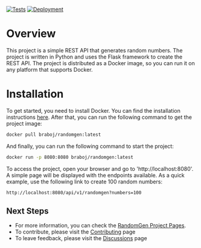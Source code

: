 [![Tests](https://github.com/braboj/randomgen/actions/workflows/application_tests.yml/badge.svg)](https://github.com/braboj/randomgen/actions/workflows/application_tests.yml)
[![Deployment](https://github.com/braboj/randomgen/actions/workflows/image_deployment.yml/badge.svg)](https://github.com/braboj/randomgen/actions/workflows/image_deployment.yml)

# Overview

This project is a simple REST API that generates random numbers. The project is
written in Python and uses the Flask framework to create the REST API. The
project is distributed as a Docker image, so you can run it on any platform that
supports Docker.

# Installation

To get started, you need to install Docker. You can find the installation
instructions [here](https://docs.docker.com/engine/install/). After that, 
you can run the following command to get the project image:

```bash
docker pull braboj/randomgen:latest
```

And finally, you can run the following command to start the project:

```bash
docker run -p 8080:8080 braboj/randomgen:latest
```

To access the project, open your browser and go to 'http://localhost:8080'. A
simple page will be displayed with the endpoints available. As a quick example,
use the following link to create 100 random numbers:

```text
http://localhost:8080/api/v1/randomgen?numbers=100
```

## Next Steps
 - For more information, you can check the [RandomGen Project Pages]().
 - To contribute, please visit the [Contributing](CONTRIUB) page
 - To leave feedback, please visit the [Discussions](https://github.com/braboj/randomgen/discussions/landing) page
